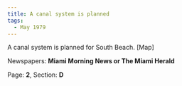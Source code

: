 ```yaml
---  
title: A canal system is planned  
tags:  
  - May 1979  
---  
```

  
A canal system is planned for South Beach. [Map]  
  
Newspapers: **Miami Morning News or The Miami Herald**  
  
Page: **2**, Section: **D** 
